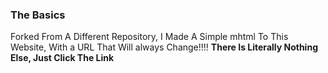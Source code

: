 ### The Basics
Forked From A Different Repository, I Made A Simple mhtml To This Website, With a URL That Will always Change!!!!
__There Is Literally Nothing Else, Just Click The Link__
